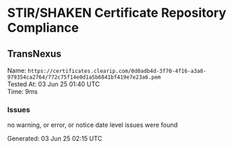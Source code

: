 # STIR/SHAKEN Certificate Repository Compliance

## TransNexus

Name: `https://certificates.clearip.com/0d0adb4d-3f70-4f16-a3a8-979354ca2764/772c75f14e0d1a5b6841bf419e7e23a6.pem`\
Tested At: 03 Jun 25 01:40 UTC\
Time: 9ms

### Issues

no warning, or error, or notice date level issues were found

Generated: 03 Jun 25 02:15 UTC